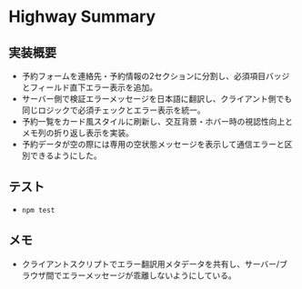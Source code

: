 # Highway Summary

## 実装概要
- 予約フォームを連絡先・予約情報の2セクションに分割し、必須項目バッジとフィールド直下エラー表示を追加。
- サーバー側で検証エラーメッセージを日本語に翻訳し、クライアント側でも同じロジックで必須チェックとエラー表示を統一。
- 予約一覧をカード風スタイルに刷新し、交互背景・ホバー時の視認性向上とメモ列の折り返し表示を実装。
- 予約データが空の際には専用の空状態メッセージを表示して通信エラーと区別できるようにした。

## テスト
- `npm test`

## メモ
- クライアントスクリプトでエラー翻訳用メタデータを共有し、サーバー/ブラウザ間でエラーメッセージが乖離しないようにしている。
